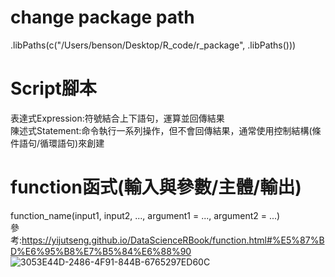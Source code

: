 # change package path 
.libPaths(c("/Users/benson/Desktop/R_code/r_package", .libPaths()))

# Script腳本
表達式Expression:符號結合上下語句，運算並回傳結果  
陳述式Statement:命令執行一系列操作，但不會回傳結果，通常使用控制結構(條件語句/循環語句)來創建

# function函式(輸入與參數/主體/輸出)
function_name(input1, input2, ..., argument1 = ..., argument2 = ...)  
參考:https://yijutseng.github.io/DataScienceRBook/function.html#%E5%87%BD%E6%95%B8%E7%B5%84%E6%88%90
![3053E44D-2486-4F91-844B-6765297ED60C](https://github.com/benson1231/R/assets/144930897/5a053fb0-b946-4c69-84a9-fe0dacb13f77)
